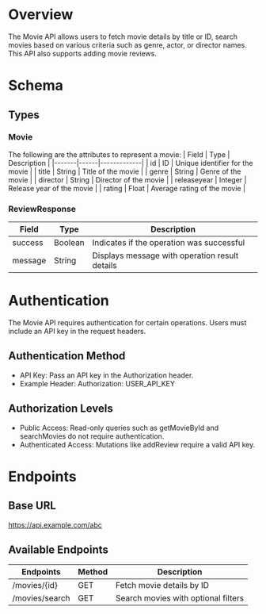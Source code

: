 # Overview
The Movie API allows users to fetch movie details by title or ID, search movies based on various criteria such as genre, actor, or director names. This API also supports adding movie reviews. 
# Schema
## Types
### Movie
The following are the attributes to represent a movie:
| Field | Type | Description |
|-------|------|-------------|
| id    | ID   | Unique identifier for the movie |
| title | String | Title of the movie |
| genre | String | Genre of the movie |
| director | String | Director of the movie |
| releaseyear | Integer | Release year of the movie |
| rating | Float | Average rating of the movie |
### ReviewResponse
| Field | Type | Description |
|-------|------|-------------|
| success | Boolean | Indicates if the operation was successful |
| message | String | Displays message with operation result details |
# Authentication
The Movie API requires authentication for certain operations. Users must include an API key in the request headers.
## Authentication Method
- API Key: Pass an API key in the Authorization header.
- Example Header:  Authorization: USER_API_KEY
## Authorization Levels
- Public Access: Read-only queries such as getMovieById and searchMovies do not require authentication.
- Authenticated Access: Mutations like addReview require a valid API key.
# Endpoints
## Base URL
https://api.example.com/abc
## Available Endpoints
| Endpoints | Method | Description |
|-----------|--------|-------------|
| /movies/{id} | GET | Fetch movie details by ID |
| /movies/search | GET | Search movies with optional filters
